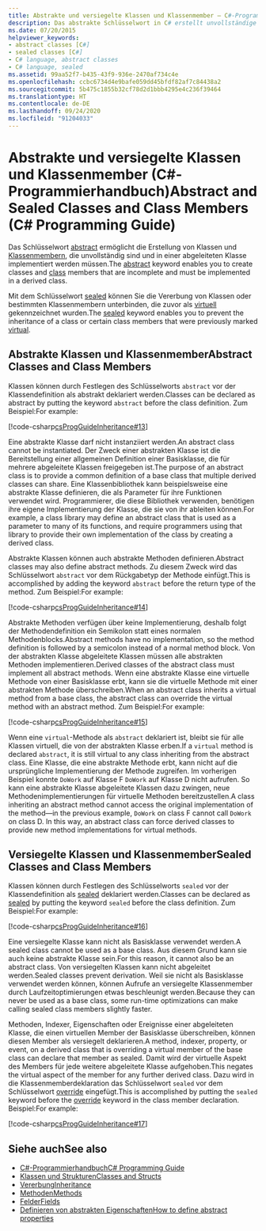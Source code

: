 ```yaml
---
title: Abstrakte und versiegelte Klassen und Klassenmember – C#-Programmierhandbuch
description: Das abstrakte Schlüsselwort in C# erstellt unvollständige Klassen und Klassenmember. Das versiegelte Schlüsselwort verhindert die Vererbung vorheriger virtueller Klassen oder Klassenmember.
ms.date: 07/20/2015
helpviewer_keywords:
- abstract classes [C#]
- sealed classes [C#]
- C# language, abstract classes
- C# language, sealed
ms.assetid: 99aa52f7-b435-43f9-936e-2470af734c4e
ms.openlocfilehash: ccbc6734d4e9bafe059dd45bfdf82af7c84438a2
ms.sourcegitcommit: 5b475c1855b32cf78d2d1bbb4295e4c236f39464
ms.translationtype: HT
ms.contentlocale: de-DE
ms.lasthandoff: 09/24/2020
ms.locfileid: "91204033"
---
```

# <a name="abstract-and-sealed-classes-and-class-members-c-programming-guide"></a><span data-ttu-id="f21f3-104">Abstrakte und versiegelte Klassen und Klassenmember (C#-Programmierhandbuch)</span><span class="sxs-lookup"><span data-stu-id="f21f3-104">Abstract and Sealed Classes and Class Members (C# Programming Guide)</span></span>

<span data-ttu-id="f21f3-105">Das Schlüsselwort [abstract](../../language-reference/keywords/abstract.md) ermöglicht die Erstellung von Klassen und [Klassenmembern](../../language-reference/keywords/class.md), die unvollständig sind und in einer abgeleiteten Klasse implementiert werden müssen.</span><span class="sxs-lookup"><span data-stu-id="f21f3-105">The [abstract](../../language-reference/keywords/abstract.md) keyword enables you to create classes and [class](../../language-reference/keywords/class.md) members that are incomplete and must be implemented in a derived class.</span></span>  
  
 <span data-ttu-id="f21f3-106">Mit dem Schlüsselwort [sealed](../../language-reference/keywords/sealed.md) können Sie die Vererbung von Klassen oder bestimmten Klassenmembern unterbinden, die zuvor als [virtuell](../../language-reference/keywords/virtual.md) gekennzeichnet wurden.</span><span class="sxs-lookup"><span data-stu-id="f21f3-106">The [sealed](../../language-reference/keywords/sealed.md) keyword enables you to prevent the inheritance of a class or certain class members that were previously marked [virtual](../../language-reference/keywords/virtual.md).</span></span>  
  
## <a name="abstract-classes-and-class-members"></a><span data-ttu-id="f21f3-107">Abstrakte Klassen und Klassenmember</span><span class="sxs-lookup"><span data-stu-id="f21f3-107">Abstract Classes and Class Members</span></span>  

 <span data-ttu-id="f21f3-108">Klassen können durch Festlegen des Schlüsselworts `abstract` vor der Klassendefinition als abstrakt deklariert werden.</span><span class="sxs-lookup"><span data-stu-id="f21f3-108">Classes can be declared as abstract by putting the keyword `abstract` before the class definition.</span></span> <span data-ttu-id="f21f3-109">Zum Beispiel:</span><span class="sxs-lookup"><span data-stu-id="f21f3-109">For example:</span></span>  
  
 [!code-csharp[csProgGuideInheritance#13](~/samples/snippets/csharp/VS_Snippets_VBCSharp/csProgGuideInheritance/CS/Inheritance.cs#13)]  
  
 <span data-ttu-id="f21f3-110">Eine abstrakte Klasse darf nicht instanziiert werden.</span><span class="sxs-lookup"><span data-stu-id="f21f3-110">An abstract class cannot be instantiated.</span></span> <span data-ttu-id="f21f3-111">Der Zweck einer abstrakten Klasse ist die Bereitstellung einer allgemeinen Definition einer Basisklasse, die für mehrere abgeleitete Klassen freigegeben ist.</span><span class="sxs-lookup"><span data-stu-id="f21f3-111">The purpose of an abstract class is to provide a common definition of a base class that multiple derived classes can share.</span></span> <span data-ttu-id="f21f3-112">Eine Klassenbibliothek kann beispielsweise eine abstrakte Klasse definieren, die als Parameter für ihre Funktionen verwendet wird. Programmierer, die diese Bibliothek verwenden, benötigen ihre eigene Implementierung der Klasse, die sie von ihr ableiten können.</span><span class="sxs-lookup"><span data-stu-id="f21f3-112">For example, a class library may define an abstract class that is used as a parameter to many of its functions, and require programmers using that library to provide their own implementation of the class by creating a derived class.</span></span>  
  
 <span data-ttu-id="f21f3-113">Abstrakte Klassen können auch abstrakte Methoden definieren.</span><span class="sxs-lookup"><span data-stu-id="f21f3-113">Abstract classes may also define abstract methods.</span></span> <span data-ttu-id="f21f3-114">Zu diesem Zweck wird das Schlüsselwort `abstract` vor dem Rückgabetyp der Methode einfügt.</span><span class="sxs-lookup"><span data-stu-id="f21f3-114">This is accomplished by adding the keyword `abstract` before the return type of the method.</span></span> <span data-ttu-id="f21f3-115">Zum Beispiel:</span><span class="sxs-lookup"><span data-stu-id="f21f3-115">For example:</span></span>  
  
 [!code-csharp[csProgGuideInheritance#14](~/samples/snippets/csharp/VS_Snippets_VBCSharp/csProgGuideInheritance/CS/Inheritance.cs#14)]  
  
 <span data-ttu-id="f21f3-116">Abstrakte Methoden verfügen über keine Implementierung, deshalb folgt der Methodendefinition ein Semikolon statt eines normalen Methodenblocks.</span><span class="sxs-lookup"><span data-stu-id="f21f3-116">Abstract methods have no implementation, so the method definition is followed by a semicolon instead of a normal method block.</span></span> <span data-ttu-id="f21f3-117">Von der abstrakten Klasse abgeleitete Klassen müssen alle abstrakten Methoden implementieren.</span><span class="sxs-lookup"><span data-stu-id="f21f3-117">Derived classes of the abstract class must implement all abstract methods.</span></span> <span data-ttu-id="f21f3-118">Wenn eine abstrakte Klasse eine virtuelle Methode von einer Basisklasse erbt, kann sie die virtuelle Methode mit einer abstrakten Methode überschreiben.</span><span class="sxs-lookup"><span data-stu-id="f21f3-118">When an abstract class inherits a virtual method from a base class, the abstract class can override the virtual method with an abstract method.</span></span> <span data-ttu-id="f21f3-119">Zum Beispiel:</span><span class="sxs-lookup"><span data-stu-id="f21f3-119">For example:</span></span>  
  
 [!code-csharp[csProgGuideInheritance#15](~/samples/snippets/csharp/VS_Snippets_VBCSharp/csProgGuideInheritance/CS/Inheritance.cs#15)]  
  
 <span data-ttu-id="f21f3-120">Wenn eine `virtual`-Methode als `abstract` deklariert ist, bleibt sie für alle Klassen virtuell, die von der abstrakten Klasse erben.</span><span class="sxs-lookup"><span data-stu-id="f21f3-120">If a `virtual` method is declared `abstract`, it is still virtual to any class inheriting from the abstract class.</span></span> <span data-ttu-id="f21f3-121">Eine Klasse, die eine abstrakte Methode erbt, kann nicht auf die ursprüngliche Implementierung der Methode zugreifen. Im vorherigen Beispiel konnte `DoWork` auf Klasse F `DoWork` auf Klasse D nicht aufrufen. So kann eine abstrakte Klasse abgeleitete Klassen dazu zwingen, neue Methodenimplementierungen für virtuelle Methoden bereitzustellen.</span><span class="sxs-lookup"><span data-stu-id="f21f3-121">A class inheriting an abstract method cannot access the original implementation of the method—in the previous example, `DoWork` on class F cannot call `DoWork` on class D. In this way, an abstract class can force derived classes to provide new method implementations for virtual methods.</span></span>  
  
## <a name="sealed-classes-and-class-members"></a><span data-ttu-id="f21f3-122">Versiegelte Klassen und Klassenmember</span><span class="sxs-lookup"><span data-stu-id="f21f3-122">Sealed Classes and Class Members</span></span>  

 <span data-ttu-id="f21f3-123">Klassen können durch Festlegen des Schlüsselworts `sealed` vor der Klassendefinition als [sealed](../../language-reference/keywords/sealed.md) deklariert werden.</span><span class="sxs-lookup"><span data-stu-id="f21f3-123">Classes can be declared as [sealed](../../language-reference/keywords/sealed.md) by putting the keyword `sealed` before the class definition.</span></span> <span data-ttu-id="f21f3-124">Zum Beispiel:</span><span class="sxs-lookup"><span data-stu-id="f21f3-124">For example:</span></span>  
  
 [!code-csharp[csProgGuideInheritance#16](~/samples/snippets/csharp/VS_Snippets_VBCSharp/csProgGuideInheritance/CS/Inheritance.cs#16)]  
  
 <span data-ttu-id="f21f3-125">Eine versiegelte Klasse kann nicht als Basisklasse verwendet werden.</span><span class="sxs-lookup"><span data-stu-id="f21f3-125">A sealed class cannot be used as a base class.</span></span> <span data-ttu-id="f21f3-126">Aus diesem Grund kann sie auch keine abstrakte Klasse sein.</span><span class="sxs-lookup"><span data-stu-id="f21f3-126">For this reason, it cannot also be an abstract class.</span></span> <span data-ttu-id="f21f3-127">Von versiegelten Klassen kann nicht abgeleitet werden.</span><span class="sxs-lookup"><span data-stu-id="f21f3-127">Sealed classes prevent derivation.</span></span> <span data-ttu-id="f21f3-128">Weil sie nicht als Basisklasse verwendet werden können, können Aufrufe an versiegelte Klassenmember durch Laufzeitoptimierungen etwas beschleunigt werden.</span><span class="sxs-lookup"><span data-stu-id="f21f3-128">Because they can never be used as a base class, some run-time optimizations can make calling sealed class members slightly faster.</span></span>  
  
 <span data-ttu-id="f21f3-129">Methoden, Indexer, Eigenschaften oder Ereignisse einer abgeleiteten Klasse, die einen virtuellen Member der Basisklasse überschreiben, können diesen Member als versiegelt deklarieren.</span><span class="sxs-lookup"><span data-stu-id="f21f3-129">A method, indexer, property, or event, on a derived class that is overriding a virtual member of the base class can declare that member as sealed.</span></span> <span data-ttu-id="f21f3-130">Damit wird der virtuelle Aspekt des Members für jede weitere abgeleitete Klasse aufgehoben.</span><span class="sxs-lookup"><span data-stu-id="f21f3-130">This negates the virtual aspect of the member for any further derived class.</span></span> <span data-ttu-id="f21f3-131">Dazu wird in die Klassenmemberdeklaration das Schlüsselwort `sealed` vor dem Schlüsselwort [override](../../language-reference/keywords/override.md) eingefügt.</span><span class="sxs-lookup"><span data-stu-id="f21f3-131">This is accomplished by putting the `sealed` keyword before the [override](../../language-reference/keywords/override.md) keyword in the class member declaration.</span></span> <span data-ttu-id="f21f3-132">Beispiel:</span><span class="sxs-lookup"><span data-stu-id="f21f3-132">For example:</span></span>  
  
 [!code-csharp[csProgGuideInheritance#17](~/samples/snippets/csharp/VS_Snippets_VBCSharp/csProgGuideInheritance/CS/Inheritance.cs#17)]  
  
## <a name="see-also"></a><span data-ttu-id="f21f3-133">Siehe auch</span><span class="sxs-lookup"><span data-stu-id="f21f3-133">See also</span></span>

- [<span data-ttu-id="f21f3-134">C#-Programmierhandbuch</span><span class="sxs-lookup"><span data-stu-id="f21f3-134">C# Programming Guide</span></span>](../index.md)
- [<span data-ttu-id="f21f3-135">Klassen und Strukturen</span><span class="sxs-lookup"><span data-stu-id="f21f3-135">Classes and Structs</span></span>](./index.md)
- [<span data-ttu-id="f21f3-136">Vererbung</span><span class="sxs-lookup"><span data-stu-id="f21f3-136">Inheritance</span></span>](./inheritance.md)
- [<span data-ttu-id="f21f3-137">Methoden</span><span class="sxs-lookup"><span data-stu-id="f21f3-137">Methods</span></span>](./methods.md)
- [<span data-ttu-id="f21f3-138">Felder</span><span class="sxs-lookup"><span data-stu-id="f21f3-138">Fields</span></span>](./fields.md)
- [<span data-ttu-id="f21f3-139">Definieren von abstrakten Eigenschaften</span><span class="sxs-lookup"><span data-stu-id="f21f3-139">How to define abstract properties</span></span>](./how-to-define-abstract-properties.md)
